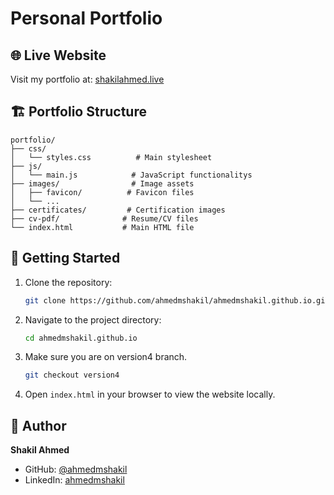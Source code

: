 # Personal Portfolio


## 🌐 Live Website

Visit my portfolio at: [shakilahmed.live](https://shakilahmed.live)

## 🏗️ Portfolio Structure

```
portfolio/
├── css/
│   └── styles.css          # Main stylesheet
├── js/
│   └── main.js            # JavaScript functionalitys
├── images/                # Image assets
│   ├── favicon/          # Favicon files
│   └── ...
├── certificates/         # Certification images
├── cv-pdf/              # Resume/CV files
└── index.html           # Main HTML file
```

## 🚀 Getting Started

1. Clone the repository:
   ```bash
   git clone https://github.com/ahmedmshakil/ahmedmshakil.github.io.git
   ```

2. Navigate to the project directory:
   ```bash
   cd ahmedmshakil.github.io
   ```
3. Make sure you are on version4 branch.
   ```bash
   git checkout version4
   ``` 

4. Open `index.html` in your browser to view the website locally.


## 👤 Author

**Shakil Ahmed**
- GitHub: [@ahmedmshakil](https://github.com/ahmedmshakil)
- LinkedIn: [ahmedmshakil](https://linkedin.com/in/ahmedmshakil)

